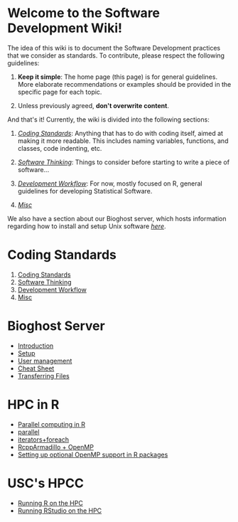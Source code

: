 # Welcome to the Software Development Wiki!

The idea of this wiki is to document the Software Development practices that we consider as standards. To contribute, please respect the following guidelines:

1.  **Keep it simple**: The home page (this page) is for general guidelines. More elaborate recommendations or examples should be provided in the specific page for each topic.

2.  Unless previously agreed, **don't overwrite content**.

And that's it! Currently, the wiki is divided into the following sections:

1.  _[Coding Standards](#coding-standards)_: Anything that has to do with coding itself, aimed at making it more readable. This includes naming variables, functions, and classes, code indenting, etc.

2.  _[Software Thinking](#software-thinking)_: Things to consider before starting to write a piece of software...

3.  _[Development Workflow](#development-workflow)_: For now, mostly focused on R, general guidelines for developing Statistical Software.

4.  _[Misc](#misc)_ 

We also have a section about our Bioghost server, which hosts information regarding
how to install and setup Unix software _[here](Bioghost-server)_.

# Coding Standards

1.  [Coding Standards](coding-standards.md)
2.  [Software Thinking](coding-standards.md#software-thinking)
3.  [Development Workflow](coding-standards.md#development-workflow)
4.  [Misc](coding-standards.md#misc)

# Bioghost Server

*   [Introduction](Bioghost-server.md#introduction)
*   [Setup](Bioghost-server.md#setup)
*   [User management](Bioghost-server.md#User-management)
*   [Cheat Sheet](Bioghost-server.md#cheat-sheet)
*   [Transferring Files](Bioghost-server.md#Transferring-Files-among-Users)


# HPC in R
    
*   [Parallel computing in R](HPC-in-R.md#parallel-computing-in-r)  
*   [parallel](HPC-in-R.md#parallel)
*   [iterators+foreach](HPC-in-R.md#foreach)
*   [RcppArmadillo + OpenMP](HPC-in-R.md#rcpparmadillo-and-openmp)
*   [Setting up optional OpenMP support in R packages](Setting-up-optional-OpenMP-support.md)

# USC's HPCC

*   [Running R on the HPC](Running-R-on-HPC.md)
*   [Running RStudio on the HPC](Running-RStudio-on-the-HPC.md)


